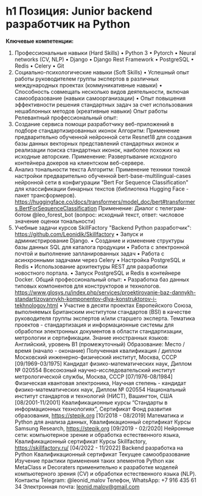 h1 <b> Позиция: 	Junior backend разработчик на Python</b>
=========================================================
<b>Ключевые компетенции:</b>
1. Профессиональные навыки (Hard Skills)
    • Python 3
    • Pytorch
    • Neural networks (CV, NLP)
    • Django
    • Django Rest Framework
    • PostgreSQL
    • Redis
    • Celery
    • Git
2. Социально-психологические навыки (Soft Skills)
    • Успешный опыт работы руководителем группы экспертов в различных международных проектах (коммуникативные навыки)
    • Способность совмещать несколько видов деятельности, включая самообразование (навыки самоорганизации)
    • Опыт повышения эффективности решения стандартных задач за счет использования нешаблонных методов (креативные навыки)
Опыт работы
Релевантный профессиональный опыт:
1. Создание сервиса помощи разработчику веб-приложений в подборе стандартизированных иконок
Алгоритм: Применение предварительно обученной нейронной сети Resnet18 для создания базы данных векторных представлений стандартных иконок и реализации поиска стандартных иконок, наиболее похожих на исходные авторские.
Применение: Развертывание исходного контейнера докеров на клиентском веб-сервере.
2. Анализ тональности текста
Алгоритм: Применение техники тонкой настройки предварительно обученной bert-base-multilingual-cases нейронной сети в конфигурации "Bert For Sequence Classification" для классификации бинарных текстов (библиотека Hugging Face - пакет трансформеров).
https://huggingface.co/docs/transformers/model_doc/bert#transformers.BertForSequenceClassification
Применение: Диалог с телеграм-ботом @leo_forest_bot
(вопрос: исходный текст, ответ: числовое значение оценки тональности)
3. Учебные задачи курсов SkillFactory "Backend Python разработчик":
https://github.com/Leonidik/Skillfactory
    • Запуск и администрирование Django.
    • Создание и изменение структуры базы данных SQL для каталога продукции
    • Работа с электронной почтой и выполнение запланированных задач
    • Работа с асинхронными задачами через Celery
    • Настройка PostgreSQL и Redis
    • Использование архитектуры REST для разработки новостного портала.
    • Запуск PostgreSQL и Redis в контейнере Docker.
Общий профессиональный опыт:
    • Разработка баз данных типовых компонентов для конструкторов и технологов.
https://www.glosys.ru/index.php/services/proektirovanie-baz-dannykh-standartizovannykh-komponentov-dlya-konstruktorov-i-tekhnologov.html
    • Участие в десяти проектах Европейского Союза, выполняемых Британским институтом стандартов (BSI) в качестве руководителя группы экспертов и/или старшего эксперта.
Тематика проектов - стандартизация и информационные системы для обработки электронных документов в области стандартизации, метрологии и сертификации.
Знание иностранных языков: Английский, уровень B1 (промежуточный)
Образование:
Место / время (начало - оконание)
Полученная квалификация / диплом
Московский инженерно-физический институт, Москва, СССР
[09/1969-03/1975]
Кандидат физико-математических наук, 
Диплом № 020554
Всесоюзный научно-исследовательский институт метрологической службы, Москва, СССР
[07/1976-08/1984]
Физическая квантовая электроника,
Научная степень - кандидат физико-математических наук,
Диплом № 020554
Национальный институт стандартов и технологий (НИСТ), Вашингтон, США 
[08/2001-11/2001]
Квалификационные курсы “Стандарты в информационных технологиях”, 
Сертификат
Фонд развития образования, https://stepik.org
[10/2018 - 08/2019]
Математика и Python для анализа данных,
Квалификационный сертификат
Курсы Samsung Research, https://stepik.org
[09/2019 - 02/2020]
Нейронные сети: компьютерное зрение и обработка естественного языка,
Квалификационный сертификат
Курсы Skillfactory, https://skillfactory.ru/
[04/2022 - 11/2022]
Backend разработка на Python
Квалификационный сертификат
Текущее самообразование
Изучение практики применения таких элементов Python как MetaClass и Decoraters применительно к разработке моделей компьютерного зрения (CV) и обработки естественного языка  (NLP).
Контакты
Telegram: @leonid_malov
Телефон, WhatsApp: +7 916 435 61 34
Электронная почта: leonid.malov@gmail.com
